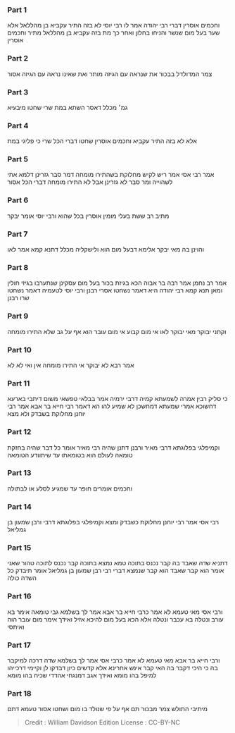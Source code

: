 
### Part 1
וחכמים אוסרין דברי רבי יהודה אמר לו רבי יוסי לא בזה התיר עקביא בן מהללאל אלא שער בעל מום שנשר והניחו בחלון ואחר כך מת בזה עקביא בן מהללאל מתיר וחכמים אוסרין 

### Part 2
צמר המדולדל בבכור את שנראה עם הגיזה מותר ואת שאינו נראה עם הגיזה אסור

### Part 3
גמ׳ מכלל דאסר השתא במת שרי שחטו מיבעיא

### Part 4
אלא לא בזה התיר עקביא וחכמים אוסרין שחטו דברי הכל שרי כי פליגי במת

### Part 5
אמר רבי אסי אמר ריש לקיש מחלוקת בשהתירו מומחה דמר סבר גזרינן דלמא אתי לשהוייה ומר סבר לא גזרינן אבל לא התירו מומחה דברי הכל אסור

### Part 6
מתיב רב ששת בעלי מומין אוסרין בכל שהוא ורבי יוסי אומר יבקר 

### Part 7
והוינן בה מאי יבקר אלימא דבעל מום הוא ולישקליה מכלל דתנא קמא אמר לאו 

### Part 8
אמר רב נחמן אמר רבה בר אבוה הכא בגיזת בכור בעל מום עסקינן שנתערבו בגיזי חולין ומאן תנא קמא רבי יהודה היא דאמר נשחטו אסרי רבנן ורבי יוסי לטעמיה דאמר נשחטו שרו רבנן 

### Part 9
וקתני יבוקר מאי יבוקר לאו אי מום קבוע אי מום עובר הוא אף על גב שלא התירו מומחה

### Part 10
אמר רבא לא יבוקר אי התירו מומחה אין ואי לא לא

### Part 11
כי סליק רבין אמרה לשמעתא קמיה דרבי ירמיה אמר בבלאי טפשאי משום דיתבי בארעא דחשוכא אמרי שמעתא דמחשכן לא שמיע להו הא דאמר רבי חייא בר אבא אמר רבי יוחנן מחלוקת בשבדק ולא מצא 

### Part 12
וקמיפלגי בפלוגתא דרבי מאיר ורבנן דתנן שהיה רבי מאיר אומר כל דבר שהיה בחזקת טומאה לעולם הוא בטומאתו עד שיתוודע הטומאה 

### Part 13
וחכמים אומרים חופר עד שמגיע לסלע או לבתולה

### Part 14
רבי אסי אמר רבי יוחנן מחלוקת כשבדק ומצא וקמיפלגי בפלוגתא דרבי ורבן שמעון בן גמליאל

### Part 15
דתניא שדה שאבד בה קבר נכנס בתוכה טמא נמצא בתוכה קבר נכנס לתוכה טהור שאני אומר הוא קבר שאבד הוא קבר שנמצא דברי רבי רבן שמעון בן גמליאל אומר תיבדק כל השדה כולה

### Part 16
ורבי אסי מאי טעמא לא אמר כרבי חייא בר אבא אמר לך בשלמא גבי טומאה אימר בא עורב ונטלה בא עכבר ונטלה אלא הכא בעל מום להיכא אזיל ואידך אימר מום עובר הוה ואיתסי

### Part 17
ורבי חייא בר אבא מאי טעמא לא אמר כרבי אסי אמר לך בשלמא שדה דרכה למיקבר בה כי היכי דקבר בה האי קבר אינש אחרינא אלא קדשים כיון דבדקו לן וקיימי דרכייהו למיפל בהו מומא ואידך אגב דמנגחי אהדדי שכיח בהו מומא

### Part 18
מיתיבי התולש צמר מבכור תם אף על פי שנולד בו מום ושחטו אסור טעמא דתם 

>Credit : William Davidson Edition
>License : CC-BY-NC